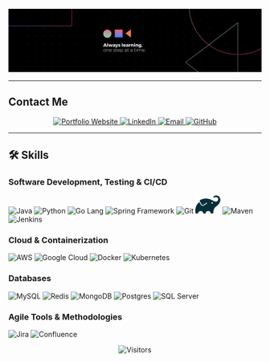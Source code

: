 <p align="center">
  <img src="assets/Banner.png" alt="Hero Image" style="max-width:100%; height:auto;">
</p>

---

## **Contact Me**

<p align="center">
  <a href="https://rakshitvahi.github.io/portfolio-website/" target="_blank">
    <img src="https://img.shields.io/badge/Portfolio-Visit%20My%20Website-orange?style=for-the-badge&logo=google-chrome" alt="Portfolio Website">
  </a>
  <a href="https://linkedin.com/in/rakshit-vahi" target="_blank">
    <img src="https://img.shields.io/badge/LinkedIn-Connect-blue?style=for-the-badge&logo=linkedin" alt="LinkedIn">
  </a>
  <a href="mailto:vahi.r@northeastern.edu" target="_blank">
    <img src="https://img.shields.io/badge/Email-Say%20Hi!-red?style=for-the-badge&logo=gmail" alt="Email">
  </a>
  <a href="https://github.com/RakshitVahi" target="_blank">
    <img src="https://img.shields.io/badge/GitHub-Visit%20My%20Repos-black?style=for-the-badge&logo=github" alt="GitHub">
  </a>
</p>

---
## 🛠️ **Skills**

### **Software Development, Testing & CI/CD**
<p align="left">
  <img src="https://cdn.jsdelivr.net/gh/devicons/devicon/icons/java/java-original.svg" width="50" alt="Java">
  <img src="https://cdn.jsdelivr.net/gh/devicons/devicon/icons/python/python-original.svg" width="50" alt="Python">
  <img src="https://cdn.jsdelivr.net/gh/devicons/devicon/icons/go/go-original.svg" width="50" alt="Go Lang">
  <img src="https://cdn.jsdelivr.net/gh/devicons/devicon/icons/spring/spring-original.svg" width="50" alt="Spring Framework">
  <img src="https://cdn.jsdelivr.net/gh/devicons/devicon/icons/git/git-original.svg" width="50" alt="Git">
  <img src="assets/gradle.png" width="50" alt="Gradle">
  <img src="https://cdn.jsdelivr.net/gh/devicons/devicon/icons/maven/maven-original.svg" width="50" alt="Maven">
  <img src="https://cdn.jsdelivr.net/gh/devicons/devicon/icons/jenkins/jenkins-original.svg" width="50" alt="Jenkins">
</p>

### **Cloud & Containerization**
<p align="left">
  <img src="https://cdn.jsdelivr.net/gh/devicons/devicon/icons/amazonwebservices/amazonwebservices-original-wordmark.svg" width="50" alt="AWS">
  <img src="https://cdn.jsdelivr.net/gh/devicons/devicon/icons/googlecloud/googlecloud-original.svg" width="50" alt="Google Cloud">
  <img src="https://cdn.jsdelivr.net/gh/devicons/devicon/icons/docker/docker-original.svg" width="50" alt="Docker">
  <img src="https://cdn.jsdelivr.net/gh/devicons/devicon/icons/kubernetes/kubernetes-plain.svg" width="50" alt="Kubernetes">
</p>

### **Databases**
<p align="left">
  <img src="https://cdn.jsdelivr.net/gh/devicons/devicon/icons/mysql/mysql-original.svg" width="50" alt="MySQL">
  <img src="https://cdn.jsdelivr.net/gh/devicons/devicon/icons/redis/redis-original.svg" width="50" alt="Redis">
  <img src="https://cdn.jsdelivr.net/gh/devicons/devicon/icons/mongodb/mongodb-original.svg" width="50" alt="MongoDB">
  <img src="https://cdn.jsdelivr.net/gh/devicons/devicon/icons/postgresql/postgresql-original.svg" width="50" alt="Postgres">
  <img src="https://cdn.jsdelivr.net/gh/devicons/devicon/icons/microsoftsqlserver/microsoftsqlserver-plain.svg" width="50" alt="SQL Server">
</p>

### **Agile Tools & Methodologies**
<p align="left">
  <img src="https://cdn.jsdelivr.net/gh/devicons/devicon/icons/jira/jira-original.svg" width="50" alt="Jira">
  <img src="https://cdn.jsdelivr.net/gh/devicons/devicon/icons/confluence/confluence-original.svg" width="50" alt="Confluence">
</p>

<p align="center">
  <img src="https://visitor-badge.laobi.icu/badge?page_id=RakshitVahi" alt="Visitors">
</p>


